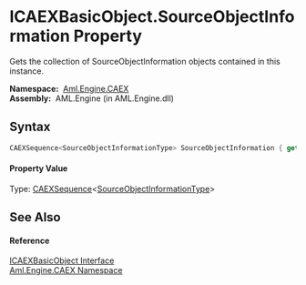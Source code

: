 ICAEXBasicObject.SourceObjectInformation Property
=================================================
Gets the collection of SourceObjectInformation objects contained in this instance.

  **Namespace:**  [Aml.Engine.CAEX][1]  
  **Assembly:**  AML.Engine (in AML.Engine.dll)

Syntax
------

```csharp
CAEXSequence<SourceObjectInformationType> SourceObjectInformation { get; }
```

#### Property Value
Type: [CAEXSequence][2]&lt;[SourceObjectInformationType][3]>

See Also
--------

#### Reference
[ICAEXBasicObject Interface][4]  
[Aml.Engine.CAEX Namespace][1]  

[1]: ../README.md
[2]: ../CAEXSequence_1/README.md
[3]: ../SourceObjectInformationType/README.md
[4]: README.md
[5]: https://www.automationml.org
[6]: ../../icons/logoShade.png